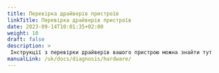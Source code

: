 ```yaml
---
title: Перевірка драйверів пристроїв
linkTitle: Перевірка драйверів пристроїв
date: 2023-09-14T10:01:35+02:00
weight: 10
draft: false
description: >
 Інструкції з перевірки драйверів вашого пристрою можна знайти тут
manualLink: /uk/docs/diagnosis/hardware/
---
```

